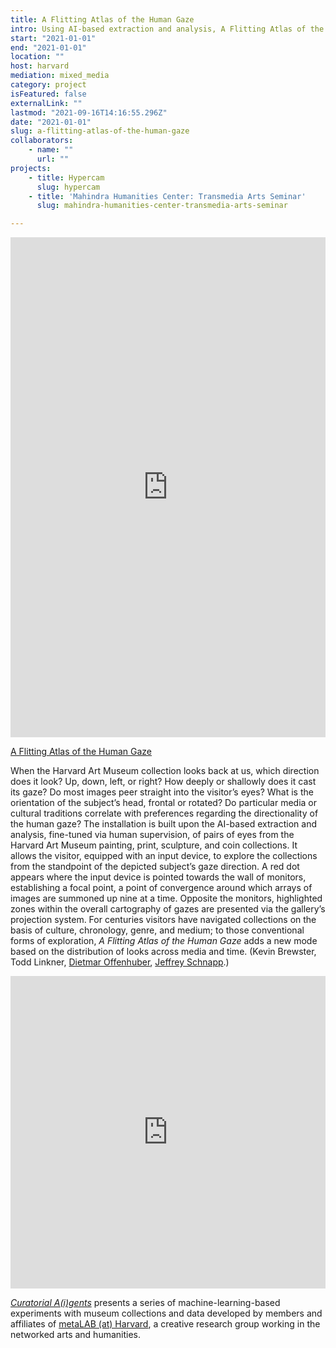 ```yaml
---
title: A Flitting Atlas of the Human Gaze
intro: Using AI-based extraction and analysis, A Flitting Atlas of the Human Gaze allows the visitor to explore the museum through the eyes of the subjects of artworks.
start: "2021-01-01"
end: "2021-01-01"
location: ""
host: harvard
mediation: mixed_media
category: project
isFeatured: false
externalLink: ""
lastmod: "2021-09-16T14:16:55.296Z"
date: "2021-01-01"
slug: a-flitting-atlas-of-the-human-gaze
collaborators:
    - name: ""
      url: ""
projects:
    - title: Hypercam
      slug: hypercam
    - title: 'Mahindra Humanities Center: Transmedia Arts Seminar'
      slug: mahindra-humanities-center-transmedia-arts-seminar

---
```

<iframe src="https://metalabharvard.github.io/ars-flittingatlasofthegaze/" width="100%" height="800" frameborder="0" title="A Flitting Atlas of the Human Gaze"></iframe><br />

[A Flitting Atlas of the Human Gaze](https://metalabharvard.github.io/ars-flittingatlasofthegaze/)

When the Harvard Art Museum collection looks back at us, which direction does it look? Up, down, left, or right? How deeply or shallowly does it cast its gaze? Do most images peer straight into the visitor’s eyes? What is the orientation of the subject’s head, frontal or rotated? Do particular media or cultural traditions correlate with preferences regarding the directionality of the human gaze? The installation is built upon the AI-based extraction and analysis, fine-tuned via human supervision, of pairs of eyes from the Harvard Art Museum painting, print, sculpture, and coin collections. It allows the visitor, equipped with an input device, to explore the collections from the standpoint of the depicted subject’s gaze direction. A red dot appears where the input device is pointed towards the wall of monitors, establishing a focal point, a point of convergence around which arrays of images are summoned up nine at a time. Opposite the monitors, highlighted zones within the overall cartography of gazes are presented via the gallery’s projection system. For centuries visitors have navigated collections on the basis of culture, chronology, genre, and medium; to those conventional forms of exploration, *A Flitting Atlas of the Human Gaze* adds a new mode based on the distribution of looks across media and time. (Kevin Brewster, Todd Linkner, [Dietmar Offenhuber](https://metalabharvard.github.io/people/dietmar), [Jeffrey Schnapp](https://metalabharvard.github.io/people/jeffrey).)
<iframe src="https://player.vimeo.com/video/409079272" width="100%" height="500" frameborder="0" allow="autoplay; fullscreen" allowfullscreen></iframe>
  
[*Curatorial A(i)gents*](https://metalabharvard.github.io/projects/curatorial-aigents/) presents a series of machine-learning-based experiments with museum collections and data developed by members and affiliates of [metaLAB (at) Harvard](https://metalabharvard.github.io/), a creative research group working in the networked arts and humanities.